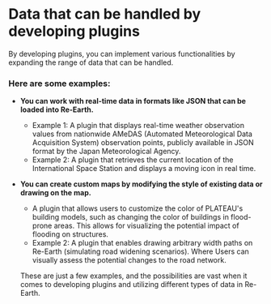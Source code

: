 # Data that can be handled by developing plugins

By developing plugins, you can implement various functionalities by expanding the range of data that can be handled. 

### Here are some examples:

- **You can work with real-time data in formats like JSON that can be loaded into Re-Earth.**
    - Example 1: A plugin that displays real-time weather observation values from nationwide AMeDAS (Automated Meteorological Data Acquisition System) observation points, publicly available in JSON format by the Japan Meteorological Agency.
    - Example 2: A plugin that retrieves the current location of the International Space Station and displays a moving icon in real time.
- **You can create custom maps by modifying the style of existing data or drawing on the map.**
    - A plugin that allows users to customize the color of PLATEAU's building models, such as changing the color of buildings in flood-prone areas. This allows for visualizing the potential impact of flooding on structures.
    - Example 2: A plugin that enables drawing arbitrary width paths on Re-Earth (simulating road widening scenarios). Where Users can visually assess the potential changes to the road network.
    
    These are just a few examples, and the possibilities are vast when it comes to developing plugins and utilizing different types of data in Re-Earth.